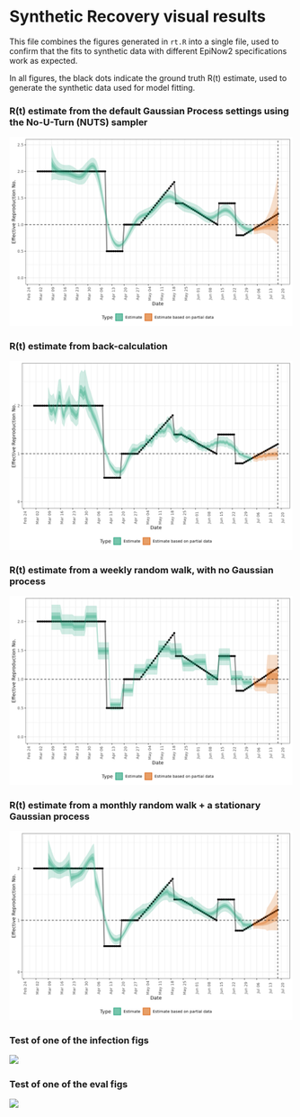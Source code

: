 # Synthetic Recovery visual results

This file combines the figures generated in `rt.R` into a single file, used to 
confirm that the fits to synthetic data with different EpiNow2
specifications work as expected. 

In all figures, the black dots indicate the ground truth R(t) estimate, used to 
generate the synthetic data used for model fitting. 

### R(t) estimate from the default Gaussian Process settings using the No-U-Turn (NUTS) sampler
![](./figs/rt_gp_nuts.png)

### R(t) estimate from back-calculation
![](./figs/rt_backcalc_nuts.png)

### R(t) estimate from a weekly random walk, with no Gaussian process
![](./figs/rt_weekly_rw_nuts.png)

### R(t) estimate from a monthly random walk + a stationary Gaussian process
![](./figs/rt_gp_rw_nuts.png)

### Test of one of the infection figs
![](./figs/inf_gp_rw_nuts.png)

### Test of one of the eval figs
![](./figs/inf_CRPS.png)
